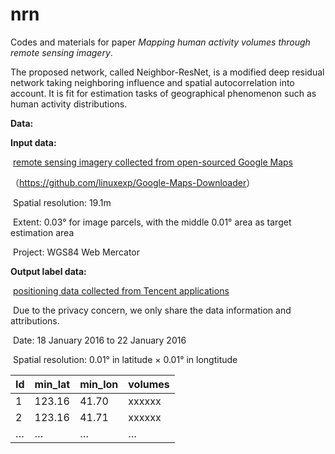 # nrn
Codes and materials for paper *Mapping human activity volumes through remote sensing imagery*.

The proposed network, called Neighbor-ResNet, is a modified deep residual network taking neighboring influence and spatial autocorrelation into account. It is fit for estimation tasks of geographical phenomenon such as human activity distributions.

**Data:**

**Input data:** 

​	 <u>remote sensing imagery collected from open-sourced Google Maps</u>

   （<https://github.com/linuxexp/Google-Maps-Downloader>）

​	Spatial resolution: 19.1m

​	Extent: 0.03° for image parcels, with the middle 0.01° area as target estimation area

​	Project: WGS84 Web Mercator

**Output label data:**

​	 <u>positioning  data collected from Tencent applications</u>

​	 Due to the privacy concern, we only share the data information and attributions.

​	 Date: 18 January 2016 to 22 January 2016 

​	 Spatial resolution: 0.01° in latitude × 0.01° in longtitude

| Id   | min_lat | min_lon | volumes |
| ---- | ------- | ------- | ------- |
| 1    | 123.16  | 41.70   | xxxxxx  |
| 2    | 123.16  | 41.71   | xxxxxx  |
| …    | …       | …       | …       |

